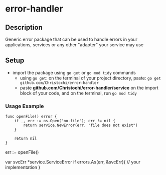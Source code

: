 # error-handler

## Description
Generic error package that can be used to handle errors in your applications, services or any other "adapter" your service may use

## Setup
- import the package using `go get` or `go mod tidy` commands
  - using `go get`: on the terminal of your project directory, paste: `go get github.com/Christochi/error-handler`
  - paste **github.com/Christochi/error-handler/service** on the import block of your code, and on the terminal, run `go mod tidy`

### Usage Example
~~~
func openFile() error {
	if _, err := os.Open("no-file"); err != nil {
		return service.NewError(err, "file does not exist")
	}

	return nil
}

~~~
err := openFile()

var svcErr *service.ServiceError
if errors.As(err, &svcErr){
   // your implementation
}
~~~
~~~
